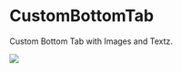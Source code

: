 # CustomBottomTab
Custom Bottom Tab with Images and Textz.

<img src="https://github.com/mayankgupta13593/CustomBottomTab/blob/master/image/giphy.gif"/>
